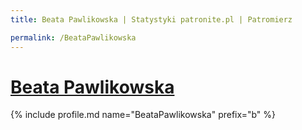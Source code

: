```yaml
---
title: Beata Pawlikowska | Statystyki patronite.pl | Patromierz

permalink: /BeataPawlikowska
---
```


# [Beata Pawlikowska](https://patronite.pl/BeataPawlikowska)

{% include profile.md name="BeataPawlikowska" prefix="b" %}
